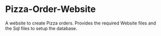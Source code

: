 # Pizza-Order-Website
A website to create Pizza orders. Provides the required Website files and the Sql files to setup the database.

